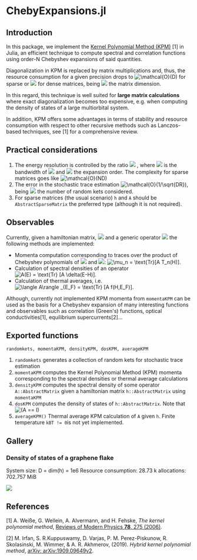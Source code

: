 # ChebyExpansions.jl
## Introduction
In this package, we implement the [Kernel Polynomial Method (KPM)](https://journals.aps.org/rmp/abstract/10.1103/RevModPhys.78.275) [1] in Julia, an efficient technique to compute spectral and correlation functions using order-N Chebyshev expansions of said quantities. 

Diagonalization in KPM is replaced by matrix multiplications and, thus, the resource consumption for a given precision drops to  <img src="https://latex.codecogs.com/svg.image?\mathcal{O}(D)" title="\mathcal{O}(D)" /> for sparse or <img src="https://latex.codecogs.com/svg.image?\mathcal{O}(D^2)" /> for dense matrices, being <img src="https://latex.codecogs.com/svg.image?D" />  the matrix dimension. 

In this regard, this technique is well suited for **large matrix calculations** where exact diagonalization becomes too expensive, e.g. when computing the density of states of a large multiorbital system.

In addition, KPM offers some advantages in terms of stability and resource consumption with respect to other recursive methods such as Lanczos-based techniques, see [1] for a comprehensive review. 

## Practical considerations

1. The energy resolution is controlled by the ratio <img src="https://latex.codecogs.com/svg.image?W/N" /> , where <img src="https://latex.codecogs.com/svg.image?W" />  is the bandwidth of <img src="https://latex.codecogs.com/svg.image?H" />  and <img src="https://latex.codecogs.com/svg.image?N" />  the expansion order. The complexity for sparse matrices goes like <img src="https://latex.codecogs.com/svg.image?\mathcal{O}(ND)" title="\mathcal{O}(ND)" />
2. The error in the stochastic trace estimation <img src="https://latex.codecogs.com/svg.image?&space;\mathcal{O}(1/\sqrt{DR})" title=" \mathcal{O}(1/\sqrt{DR})" />, being <img src="https://latex.codecogs.com/svg.image?R" /> the number of random kets considered.
3. For sparse matrices (the usual scenario) `h` and `A` should be `AbstractSparseMatrix` the preferred type (although it is not required).
## Observables 

Currently, given a hamiltonian matrix, <img src="https://latex.codecogs.com/svg.image?H" /> and a generic operator <img src="https://latex.codecogs.com/svg.image?A" /> the following methods are implemented:

* Momenta computation corresponding to traces over the product of Chebyshev polynomials of <img src="https://latex.codecogs.com/svg.image?H " /> and <img src="https://latex.codecogs.com/svg.image?A " />: <img src="https://latex.codecogs.com/svg.image?\mu_n&space;=&space;\text{Tr}[A&space;T_n(H)]" title="\mu_n = \text{Tr}[A T_n(H)]" />.
* Calculation of spectral densities of an operator <img src="https://latex.codecogs.com/svg.image?A(E)&space;=&space;\text{Tr}&space;[A&space;\delta(E-H)]" title="A(E) = \text{Tr} [A \delta(E-H)]" />.
* Calculation of thermal averages, i.e. <img src="https://latex.codecogs.com/svg.image?\langle&space;A\rangle&space;_{E_F}&space;=&space;\text{Tr}&space;[A&space;f(H,E_F)]" title="\langle A\rangle _{E_F} = \text{Tr} [A f(H,E_F)]" />.

Although, currently not implemented KPM momenta from `momentaKPM` can be used as the basis for a Chebyshev expansion of many interesting functions and observables such as correlation (Green's) functions, optical conductivities[1], equilibrium supercurrents[2]... 
## Exported functions
`randomkets, momentaKPM, densityKPM, dosKPM, averageKPM`
1. `randomkets` generates a collection of random kets for stochastic trace estimation
2. `momentaKPM` computes the Kernel Polynomial Method (KPM) momenta corresponding to the spectral densities or thermal average calculations
3. `densityKPM` computes the spectral density of some operator `A::AbstractMatrix` given a hamiltonian matrix `h::AbstractMatrix` using `momentaKPM`
4. `dosKPM` computes the density of states of `h::AbstractMatrix`. Note that <img src="https://latex.codecogs.com/svg.image?(A&space;==&space;I)" title="(A == I)" />
5. `averageKPM()` Thermal average KPM calculation of `A` given `h`. Finite temperature `kBT != 0`is not yet implemented.  

## Gallery
### Density of states of a graphene flake

System size: D = dim(h) = 1e6
Resource consumption: 28.73 k allocations: 702.757 MiB

![](https://i.imgur.com/5SlAYmE.png)

## References  
    
[1] A. Weiße, G. Wellein, A. Alvermann, and H. Fehske, *The
kernel polynomial method*, [Reviews of Modern Physics **78**, 275 (2006)](https://journals.aps.org/rmp/abstract/10.1103/RevModPhys.78.275).

[2] M. Irfan, S. R.Kuppuswamy, D. Varjas, P. M. Perez-Piskunow, R. Skolasinski, M. Wimmer, & A. R.  Akhmerov, (2019). *Hybrid kernel polynomial method*, [arXiv: arXiv:1909.09649v2](https://arxiv.org/abs/1909.09649v2).
